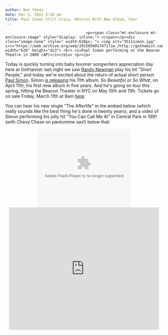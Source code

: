 ```yaml
---
author: Ben Yakas
date: Mar 5, 2011 5:20 pm
title: Paul Simon Still Crazy, Returns With New Album, Tour
---
```


	
										<p><span class="mt-enclosure mt-enclosure-image" style="display: inline;"> </span></p><div class="image-none" style=" width:620px; "> <img alt="3511simon.jpg" src="https://web.archive.org/web/20150509174717im_/http://gothamist.com/attachments/byakas/3511simon.jpg" width="620" height="413"> <br> <i>Paul Simon performing at the Beacon Theatre in 2009 (AP)</i></div> <p></p>

<p>Today is quickly turning into baby boomer songwriters appreciation day here at Gothamist: last night we saw <a href="https://web.archive.org/web/20150509174717/http://gothamist.com/2011/03/05/randy_newman_live_in_tarrytown.php">Randy Newman</a> play his hit &quot;Short People,&quot; and today we&apos;re excited about the return of actual short person <a href="https://web.archive.org/web/20150509174717/http://gothamist.com/2009/02/14/old_friends_simon_and_garfunkel_at.php">Paul Simon</a>. Simon <a href="https://web.archive.org/web/20150509174717/http://www.paulsimon.com/">is releasing</a> his 11th album, <em>So Beautiful or So What</em>, on April 11th, his first new album in five years. And he&apos;s going on tour this spring, hitting the Beacon Theater in NYC on May 10th and 11th. Tickets go on sale Friday, March 11th at 9am <a href="https://web.archive.org/web/20150509174717/http://www.ticketmaster.com/search?tm_link=tm_homeA_header_search&amp;q=paul+simon&amp;search.x=0&amp;search.y=0">here</a>.</p>

<p>You can hear his new single &quot;The Afterlife&quot; in the embed below (which really sounds like the best thing he&apos;s done in twenty years), and a video of Simon performing his jolly hit &quot;You Can Call Me Al&quot; in Central Park in 1991 (with Chevy Chase on pantomime sax!) below that:</p>

<div style="text-align: center;"><div class="topspin-widget topspin-widget-bundle-widget">
  <object type="application/x-shockwave-flash" width="300" height="250" id="TSWidget48208" data="https://web.archive.org/web/20150509174717im_/http://cdn.topspin.net/widgets/bundle/swf/TSBundleWidget.swf?timestamp=1299337002" bgcolor="#000000">
    <param value="always" name="allowScriptAccess">
    <param name="allowfullscreen" value="true">
    <param name="quality" value="high">
    <param name="movie" value="http://cdn.topspin.net/widgets/bundle/swf/TSBundleWidget.swf?timestamp=1299337002">
    <param name="flashvars" value="highlightColor=0xbfc097&amp;theme=black&amp;widget_id=http://app.topspin.net/api/v1/artist/3530/bundle_widget/48208&amp;theme=black">
    <param name="wmode" value="transparent">
  </object>
</div></div>

<div style="text-align: center;"><iframe title="YouTube video player" width="480" height="390" src="https://web.archive.org/web/20150509174717if_/http://www.youtube.com/embed/yfBB2NG93-Q" frameborder="0" allowfullscreen></iframe></div>					
										
									
				